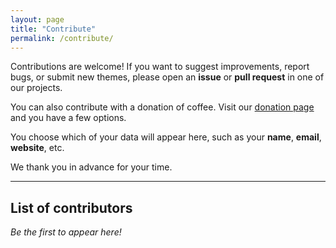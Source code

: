 ```yaml
---
layout: page
title: "Contribute"
permalink: /contribute/
---
```


Contributions are welcome!
If you want to suggest improvements, report bugs, or submit new themes, please open an **issue** or
**pull request** in one of our projects.

You can also contribute with a donation of coffee. Visit our [donation page](https://github.com/williamcanin/donations/blob/main/README.md) and you have a few options.

You choose which of your data will appear here, such as your **name**, **email**, **website**, etc.

We thank you in advance for your time.

---

## List of contributors

*Be the first to appear here!*

